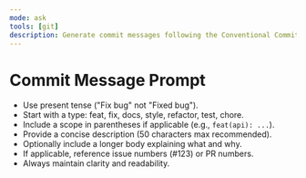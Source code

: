 ```yaml
---
mode: ask
tools: [git]
description: Generate commit messages following the Conventional Commits specification.
---
```


# Commit Message Prompt

- Use present tense ("Fix bug" not "Fixed bug").
- Start with a type: feat, fix, docs, style, refactor, test, chore.
- Include a scope in parentheses if applicable (e.g., `feat(api): ...`).
- Provide a concise description (50 characters max recommended).
- Optionally include a longer body explaining what and why.
- If applicable, reference issue numbers (#123) or PR numbers.
- Always maintain clarity and readability.
